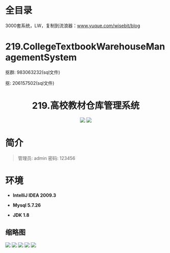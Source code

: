 # 全目录

3000套系统，LW，复制到流浪器：www.yuque.com/wisebit/blog

# 219.CollegeTextbookWarehouseManagementSystem

<p>抠群: 983063232(sql文件)</p>
<p>抠: 206157502(sql文件)</p>

<p><h1 align="center">219.高校教材仓库管理系统</h1></p>


<p align="center">
	<img src="https://img.shields.io/badge/jdk-1.8-orange.svg"/>
    <img src="https://img.shields.io/badge/Swing-5.x-lightgrey.svg"/>
</p>

# 简介
>
> 
> 
> 管理员: admin   密码: 123456


# 环境

- <b>IntelliJ IDEA 2009.3</b>

- <b>Mysql 5.7.26</b>

- <b>JDK 1.8</b>




## 缩略图

![](https://bitwise.oss-cn-heyuan.aliyuncs.com/2024/9/10/5a234472-9915-4878-ac35-1eae0e8ce381.png)
![](https://bitwise.oss-cn-heyuan.aliyuncs.com/2024/9/10/40464bf5-b6a0-4bce-83df-30d28d4c858d.png)
![](https://bitwise.oss-cn-heyuan.aliyuncs.com/2024/9/10/ed365b8b-6398-42d2-83bb-d4c06252f52e.png)
![](https://bitwise.oss-cn-heyuan.aliyuncs.com/2024/9/10/e9aefa54-419f-4acf-9d13-cf537a372c8e.png)
![](https://bitwise.oss-cn-heyuan.aliyuncs.com/2024/9/10/66e81e6d-85d8-4550-8075-b87beeb1e862.png)




